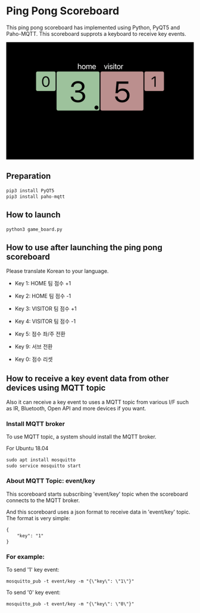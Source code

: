 # Ping Pong Scoreboard
This ping pong scoreboard has implemented using Python, PyQT5 and Paho-MQTT.
This scoreboard supprots a keyboard to receive key events.


![Screenshot](doc/screenshot.png)

## Preparation
```
pip3 install PyQT5
pip3 install paho-mqtt 
```

## How to launch
```
python3 game_board.py
```

## How to use after launching the ping pong scoreboard
Please translate Korean to your language.

- Key 1: HOME 팀 점수 +1
- Key 2: HOME 팀 점수 -1

- Key 3: VISITOR 팀 점수 +1
- Key 4: VISITOR 팀 점수 -1

- Key 5: 점수 좌/주 전환

- Key 9: 서브 전환

- Key 0: 점수 리셋

## How to receive a key event data from other devices using MQTT topic
Also it can receive a key event to uses a MQTT topic from various I/F such as IR, Bluetooth, Open API and more devices if you want.

### Install MQTT broker
To use MQTT topic, a system should install the MQTT broker.

For Ubuntu 18.04
```
sudo apt install mosquitto
sudo service mosquitto start
```

### About MQTT Topic: event/key
This scoreboard starts subscribing 'event/key' topic when the scoreboard connects to the MQTT broker.

And this scoreboard uses a json format to receive data in 'event/key' topic.
The format is very simple:
```
{
    "key": "1"
}
```

### For example:
To send '1' key event:
```
mosquitto_pub -t event/key -m "{\"key\": \"1\"}"
```

To send '0' key event:
```
mosquitto_pub -t event/key -m "{\"key\": \"0\"}"
```
